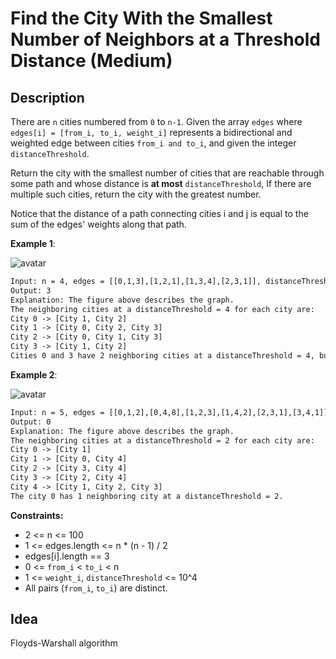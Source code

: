 # Find the City With the Smallest Number of Neighbors at a Threshold Distance (Medium)

## Description

There are `n` cities numbered from `0` to `n-1`. Given the array `edges` where `edges[i] = [from_i, to_i, weight_i]` represents a bidirectional and weighted edge between cities `from_i and to_i`, and given the integer `distanceThreshold`.

Return the city with the smallest number of cities that are reachable through some path and whose distance is **at most** `distanceThreshold`, If there are multiple such cities, return the city with the greatest number.

Notice that the distance of a path connecting cities i and j is equal to the sum of the edges' weights along that path.

**Example 1**:

![avatar](https://assets.leetcode.com/uploads/2020/01/16/find_the_city_01.png)

```html
Input: n = 4, edges = [[0,1,3],[1,2,1],[1,3,4],[2,3,1]], distanceThreshold = 4
Output: 3
Explanation: The figure above describes the graph. 
The neighboring cities at a distanceThreshold = 4 for each city are:
City 0 -> [City 1, City 2] 
City 1 -> [City 0, City 2, City 3] 
City 2 -> [City 0, City 1, City 3] 
City 3 -> [City 1, City 2] 
Cities 0 and 3 have 2 neighboring cities at a distanceThreshold = 4, but we have to return city 3 since it has the greatest number.
```

**Example 2**:

![avatar](https://assets.leetcode.com/uploads/2020/01/16/find_the_city_02.png)

```html
Input: n = 5, edges = [[0,1,2],[0,4,8],[1,2,3],[1,4,2],[2,3,1],[3,4,1]], distanceThreshold = 2
Output: 0
Explanation: The figure above describes the graph. 
The neighboring cities at a distanceThreshold = 2 for each city are:
City 0 -> [City 1] 
City 1 -> [City 0, City 4] 
City 2 -> [City 3, City 4] 
City 3 -> [City 2, City 4]
City 4 -> [City 1, City 2, City 3] 
The city 0 has 1 neighboring city at a distanceThreshold = 2.
```


**Constraints:**

- 2 <= n <= 100
- 1 <= edges.length <= n * (n - 1) / 2
- edges[i].length == 3
- 0 <= `from_i` < `to_i` < n
- 1 <= `weight_i`, `distanceThreshold` <= 10^4
- All pairs (`from_i`, `to_i`) are distinct.

## Idea

Floyds-Warshall algorithm
